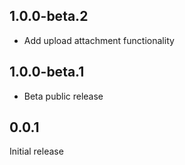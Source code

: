 ## 1.0.0-beta.2

- Add upload attachment functionality

## 1.0.0-beta.1

- Beta public release

## 0.0.1

Initial release
